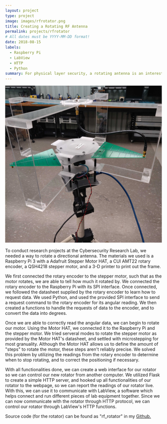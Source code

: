```yaml
---
layout: project
type: project
image: images/rfrotator.png
title: Creating a Rotating RF Antenna
permalink: projects/rfrotator
# All dates must be YYYY-MM-DD format!
date: 2018-08-15
labels:
  - Raspberry Pi
  - LabView
  - HTTP
  - Python
summary: For physical layer security, a rotating antenna is an interesting topic to research. It opens up the possiblities of checking for possible paths in other angles, as well as possibly changing the channel effect as we rotate, which could make data transmissions more secure. This will go over the development of a rotating RF antenna utilizing a Raspberry Pi.
---
```

<img class="ui image" src="../images/rotator.jpg">

To conduct research projects at the Cybersecurity Research Lab, we needed a way to rotate a directional antenna. The materials we used is a Raspberry Pi 3 with a Adafruit Stepper Motor HAT, a CUI AMT22 rotary encoder, a QSH4218 stepper motor, and a 3-D printer to print out the frame.

We first connected the rotary encoder to the stepper motor, such that as the motor rotates, we are able to tell how much it rotated by. We connected the rotary encoder to the Raspberry Pi with its SPI interface. Once connected, we followed the datasheet supplied by the rotary encoder to learn how to request data. We used Python, and used the provided SPI interface to send a request command to the rotary encoder for its angular reading. We then created a functions to handle the requests of data to the encoder, and to convert the data into degrees.

Once we are able to correctly read the angular data, we can begin to rotate our motor. Using the Motor HAT, we connected it to the Raspberry Pi and the stepper motor. We tried serveral modes to rotate the stepper motor as provided by the Motor HAT's datasheet, and settled with microstepping for most granuality. Although the Motor HAT allows us to define the amount of "steps" to rotate the motor, these steps aren't reliably precise. We solved this problem by utilizing the readings from the rotary encoder to determine when to stop rotating, and to correct the positioning if necessary.

With all functionalities done, we can create a web interface for our rotator so we can control our new rotator from another computer. We utilized Flask to create a simple HTTP server, and hooked up all functionalities of our rotator to the webpage, so we can report the readings of our rotator live. With this, we can use it to communicate with LabView, a software which helps connect and run different pieces of lab equipment together. Since we can now communicate with the rotator through HTTP protocol, we can control our rotator through LabView's HTTP functions.

Source code (for the rotator) can be found as "rf_rotator" in my [Github.](https://github.com/ToomasYang/ToomasYang.github.io/tree/master/examples)

